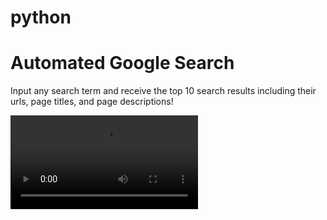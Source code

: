 # python

# Automated Google Search

Input any search term and receive the top 10 search results including their urls, page titles, and page descriptions!

![View Demo](./google-search.mov)
